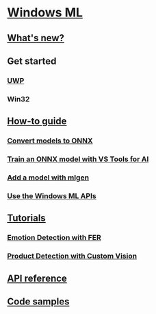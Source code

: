 # [Windows ML](index.md)
## [What's new?](whats-new.md)
## Get started
### [UWP](get-started.md)
### Win32
## [How-to guide](how-to.md)
### [Convert models to ONNX](conversion-samples.md)
### [Train an ONNX model with VS Tools for AI](train-ai-model.md)
### [Add a model with mlgen](mlgen.md)
### [Use the Windows ML APIs](winml-api.md)
## [Tutorials](tutorials.md)
### [Emotion Detection with FER](https://docs.microsoft.com/labs/insiderdevtour2018/machinelearning/index?ocid=idt_labs_cta_web2lab_machinelearning&tutorial-step=2)
### [Product Detection with Custom Vision](https://docs.microsoft.com/labs/insiderdevtour2018/machinelearning/index?ocid=idt_labs_cta_web2lab_machinelearning&tutorial-step=4)
## [API reference](https://docs.microsoft.com/uwp/api/windows.ai.machinelearning.preview)
## [Code samples](https://github.com/Microsoft/Windows-Machine-Learning)